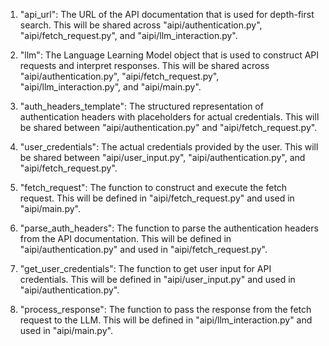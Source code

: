 1. "api_url": The URL of the API documentation that is used for depth-first search. This will be shared across "aipi/authentication.py", "aipi/fetch_request.py", and "aipi/llm_interaction.py".

2. "llm": The Language Learning Model object that is used to construct API requests and interpret responses. This will be shared across "aipi/authentication.py", "aipi/fetch_request.py", "aipi/llm_interaction.py", and "aipi/main.py".

3. "auth_headers_template": The structured representation of authentication headers with placeholders for actual credentials. This will be shared between "aipi/authentication.py" and "aipi/fetch_request.py".

4. "user_credentials": The actual credentials provided by the user. This will be shared between "aipi/user_input.py", "aipi/authentication.py", and "aipi/fetch_request.py".

5. "fetch_request": The function to construct and execute the fetch request. This will be defined in "aipi/fetch_request.py" and used in "aipi/main.py".

6. "parse_auth_headers": The function to parse the authentication headers from the API documentation. This will be defined in "aipi/authentication.py" and used in "aipi/fetch_request.py".

7. "get_user_credentials": The function to get user input for API credentials. This will be defined in "aipi/user_input.py" and used in "aipi/authentication.py".

8. "process_response": The function to pass the response from the fetch request to the LLM. This will be defined in "aipi/llm_interaction.py" and used in "aipi/main.py".